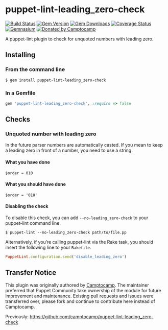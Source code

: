 puppet-lint-leading_zero-check
===============================

[![Build Status](https://img.shields.io/travis/puppet-community/puppet-lint-leading_zero-check.svg)](https://travis-ci.org/puppet-community/puppet-lint-leading_zero-check)
[![Gem Version](https://img.shields.io/gem/v/puppet-lint-leading_zero-check.svg)](https://rubygems.org/gems/puppet-lint-leading_zero-check)
[![Gem Downloads](https://img.shields.io/gem/dt/puppet-lint-leading_zero-check.svg)](https://rubygems.org/gems/puppet-lint-leading_zero-check)
[![Coverage Status](https://img.shields.io/coveralls/puppet-community/puppet-lint-leading_zero-check.svg)](https://coveralls.io/r/puppet-community/puppet-lint-leading_zero-check?branch=master)
[![Gemnasium](https://img.shields.io/gemnasium/puppet-community/puppet-lint-leading_zero-check.svg)](https://gemnasium.com/puppet-community/puppet-lint-leading_zero-check)
[![Donated by Camptocamp](https://img.shields.io/badge/donated%20by-camptocamp-fb7047.svg)](#transfer-notice)

A puppet-lint plugin to check for unquoted numbers with leading zero.

## Installing

### From the command line

```shell
$ gem install puppet-lint-leading_zero-check
```

### In a Gemfile

```ruby
gem 'puppet-lint-leading_zero-check', :require => false
```

## Checks

### Unquoted number with leading zero

In the future parser numbers are automatically casted.
If you mean to keep a leading zero in front of a number, you need to use a string.

#### What you have done

```puppet
$order = 010
```

#### What you should have done

```puppet
$order = '010'
```


#### Disabling the check

To disable this check, you can add `--no-leading_zero-check` to your puppet-lint command line.

```shell
$ puppet-lint --no-leading_zero-check path/to/file.pp
```

Alternatively, if you’re calling puppet-lint via the Rake task, you should insert the following line to your `Rakefile`.

```ruby
PuppetLint.configuration.send('disable_leading_zero')
```

## Transfer Notice

This plugin was originally authored by [Camptocamp](http://www.camptocamp.com).
The maintainer preferred that Puppet Community take ownership of the module for future improvement and maintenance.
Existing pull requests and issues were transferred over, please fork and continue to contribute here instead of Camptocamp.

Previously: https://github.com/camptocamp/puppet-lint-leading_zero-check
